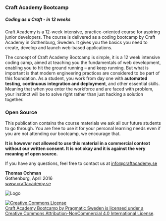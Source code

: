 ### Craft Academy Bootcamp
##### Coding as a Craft - in 12 weeks
Craft Academy is a 12-week intensive, practice-oriented course for aspiring junior developers. The course is delivered as a coding bootcamp by Craft Academy in Gothenburg, Sweden. It gives you the basics you need to create, develop and launch web-based applications.

The concept of Craft Academy Bootcamp is simple, it is a 12 week intensive coding camp, aimed at teaching you the fundamentals of web development, enabling you to hit the ground running – and keep running. But what is important is that modern engineering practices are considered to be part of this foundation. As a student, you work from day one with **automated testing**, **continuous integration and deployment**, and other essential skills. Meaning that when you enter the workforce and are faced with problem, your instinct will be to solve right rather than just hacking a solution together. 

### Open Source
This publication contains the course materials we ask all our future students to go through. You are free to use it for your personal learning needs even if you are not attending our bootcamp, we encourage that. 

**It is however not allowed to use this material in a commercial context without our written consent. It is not okay and it is against the very meaning of open source.** 

If you have any questions, feel free to contact us at info@craftacademy.se


**Thomas Ochman**<br>
Gothenburg, April 2016<br>
www.craftacademy.se

![Logo](https://github.com/CraftAcademy/craft-assets/blob/gh-pages/images/logo/logo-with-tagline_small.png?raw=true)

<a rel="license" href="http://creativecommons.org/licenses/by-nc/4.0/"><img alt="Creative Commons License" style="border-width:0" src="https://i.creativecommons.org/l/by-nc/4.0/88x31.png" /><br /><span xmlns:dct="http://purl.org/dc/terms/" property="dct:title">Craft Academy Bootcamp</span> by <span xmlns:cc="http://creativecommons.org/ns#" property="cc:attributionName">Pragmatic Sweden</span> is licensed under a <a rel="license" href="http://creativecommons.org/licenses/by-nc/4.0/">Creative Commons Attribution-NonCommercial 4.0 International License</a>.

